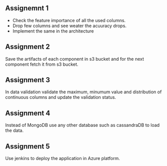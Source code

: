 ## Assignemnt 1

 - Check the feature importance of all the used columns.
 - Drop few columns and see weater the acuuracy drops.
 - Implement the same in the architecture

## Assignment 2

Save the artifacts of each component in s3 bucket and for the next component fetch it from s3 bucket.

## Assignment 3

In data validation validate the maximum, minumum value and  distribution of continuous columns and update the validation status.


## Assignment 4

Instead of MongoDB use any other database such as cassandraDB to load the data.

## Assignment 5

Use jenkins to deploy the application in Azure platform.